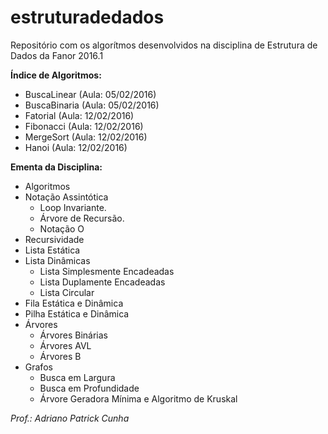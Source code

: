 # estruturadedados
Repositório com os algorítmos desenvolvidos na disciplina de Estrutura de Dados da Fanor 2016.1

<b>Índice de Algoritmos:</b></br>
 - BuscaLinear (Aula: 05/02/2016)
 - BuscaBinaria (Aula: 05/02/2016)
 - Fatorial (Aula: 12/02/2016)
 - Fibonacci (Aula: 12/02/2016)
 - MergeSort (Aula: 12/02/2016)
 - Hanoi (Aula: 12/02/2016)
 
<b>Ementa da Disciplina:</b></br>
  - Algoritmos
  - Notação Assintótica
    - Loop Invariante.
    - Árvore de Recursão.
    - Notação O
  - Recursividade
  - Lista Estática
  - Lista Dinâmicas
    - Lista Simplesmente Encadeadas
    - Lista Duplamente Encadeadas
    - Lista Circular
  - Fila Estática e Dinâmica
  - Pilha Estática e Dinâmica
  - Árvores
    - Árvores Binárias
    - Árvores AVL
    - Árvores B
  - Grafos
    - Busca em Largura
    - Busca em Profundidade
    - Árvore Geradora Mínima e Algoritmo de Kruskal

<i>Prof.: Adriano Patrick Cunha</i>
